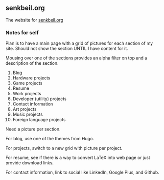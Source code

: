 senkbeil.org
------------

The website for [senkbeil.org](http://www.senkbeil.org/)

### Notes for self ###

Plan is to have a main page with a grid of pictures for each section
of my site. Should not show the section UNTIL I have content for it.

Mousing over one of the sections provides an alpha filter on top and a
description of the section.

1. Blog
2. Hardware projects
3. Game projects
4. Resume
5. Work projects
6. Developer (utility) projects
7. Contact information
8. Art projects
9. Music projects
10. Foreign language projects

Need a picture per section.

For blog, use one of the themes from Hugo.

For projects, switch to a new grid with picture per project.

For resume, see if there is a way to convert LaTeX into web page or
just provide download links.

For contact information, link to social like LinkedIn, Google Plus, and
Github.


